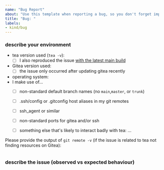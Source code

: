 ```yaml
---
name: "Bug Report"
about: "Use this template when reporting a bug, so you don't forget important information we'd ask for later."
title: "Bug: "
labels: 
- kind/bug
---
```


### describe your environment
- tea version used (`tea -v`):
    - [ ] I also reproduced the issue [with the latest main build](https://dl.gitea.com/tea/main/)
- Gitea version used:
    - [ ] the issue only occurred after updating gitea recently
- operating system:
- I make use of...
    - [ ] non-standard default branch names (no `main`,`master`, or `trunk`)
    - [ ] .ssh/config or .gitconfig host aliases in my git remotes
    - [ ] ssh_agent or similar
    - [ ] non-standard ports for gitea and/or ssh
    - [ ] something else that's likely to interact badly with tea: ...


Please provide the output of `git remote -v` (if the issue is related to tea not finding resources on Gitea):
```

```

### describe the issue (observed vs expected behaviour)


